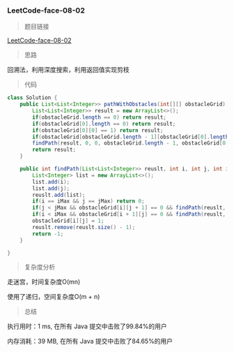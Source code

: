 ### LeetCode-face-08-02

> 题目链接

[LeetCode-face-08-02](https://leetcode-cn.com/problems/robot-in-a-grid-lcci/)

> 思路

回溯法，利用深度搜索，利用返回值实现剪枝

> 代码

```java
class Solution {
    public List<List<Integer>> pathWithObstacles(int[][] obstacleGrid) {
        List<List<Integer>> result = new ArrayList<>();
        if(obstacleGrid.length == 0) return result;
        if(obstacleGrid[0].length == 0) return result;
        if(obstacleGrid[0][0] == 1) return result;
        if(obstacleGrid[obstacleGrid.length - 1][obstacleGrid[0].length - 1] == 1) return result;
        findPath(result, 0, 0, obstacleGrid.length - 1, obstacleGrid[0].length - 1, obstacleGrid);
        return result;
    }

    public int findPath(List<List<Integer>> reuslt, int i, int j, int iMax, int jMax, int[][] obstacleGrid){
        List<Integer> list = new ArrayList<>();
        list.add(i);
        list.add(j);
        reuslt.add(list);
        if(i == iMax && j == jMax) return 0;
        if(j < jMax && obstacleGrid[i][j + 1] == 0 && findPath(reuslt, i, j + 1, iMax, jMax, obstacleGrid) == 0) return 0;
        if(i < iMax && obstacleGrid[i + 1][j] == 0 && findPath(reuslt, i + 1, j, iMax, jMax, obstacleGrid) == 0) return 0;
        obstacleGrid[i][j] = 1;
        reuslt.remove(reuslt.size() - 1);
        return -1;
    }

}
```

> 复杂度分析

走迷宫，时间复杂度O(mn) 

使用了递归，空间复杂度O(m + n)

> 总结

执行用时：1 ms, 在所有 Java 提交中击败了99.84%的用户

内存消耗：39 MB, 在所有 Java 提交中击败了84.65%的用户
